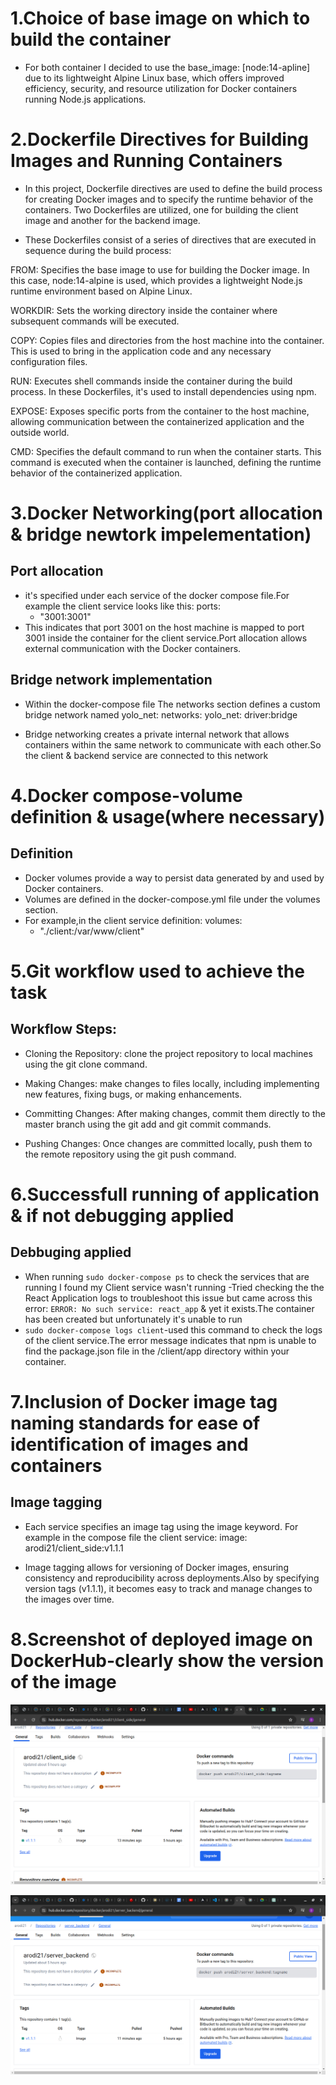 # 1.Choice of base image on which to build the container 
- For both container I decided to use the base_image: [node:14-apline] due to its lightweight Alpine Linux base, which offers improved efficiency, security, and resource utilization for Docker containers running Node.js applications.

# 2.Dockerfile Directives for Building Images and Running Containers

 - In this project, Dockerfile directives are used to define the build process for creating Docker images and to specify the runtime behavior of the containers. Two Dockerfiles are utilized, one for building the client image and another for the backend image.

  - These Dockerfiles consist of a series of directives that are executed in sequence during the build process:

FROM: Specifies the base image to use for building the Docker image. In this case, node:14-alpine is used, which provides a lightweight Node.js runtime environment based on Alpine Linux.

WORKDIR: Sets the working directory inside the container where subsequent commands will be executed.

COPY: Copies files and directories from the host machine into the container. This is used to bring in the application code and any necessary configuration files.

RUN: Executes shell commands inside the container during the build process. In these Dockerfiles, it's used to install dependencies using npm.

EXPOSE: Exposes specific ports from the container to the host machine, allowing communication between the containerized application and the outside world.

CMD: Specifies the default command to run when the container starts. This command is executed when the container is launched, defining the runtime behavior of the containerized application.

# 3.Docker Networking(port allocation & bridge newtork impelementation)

## Port allocation 
 - it's specified under each service of the docker compose file.For example the client service looks like this: 
    ports:
      - "3001:3001"
  - This indicates that port 3001 on the host machine is mapped to port 3001 inside the container for the client service.Port allocation allows external communication with the Docker containers. 

## Bridge network implementation
  - Within the docker-compose file The networks section defines a custom bridge network named yolo_net:
    networks:
        yolo_net:
          driver:bridge
  
  - Bridge networking creates a private internal network that allows containers within the same network to communicate with each other.So the client & backend service are connected to this network 

# 4.Docker compose-volume definition & usage(where necessary)
## Definition
   - Docker volumes provide a way to persist data generated by and used by Docker containers.
   - Volumes are defined in the docker-compose.yml file under the volumes section.
   - For example,in the client service definition: 
        volumes:
        - "./client:/var/www/client"
# 5.Git workflow used to achieve the task 
## Workflow Steps:
- Cloning the Repository: clone the project repository to local machines using the git clone command.

- Making Changes: make changes to files locally, including implementing new features, fixing bugs, or making enhancements.

- Committing Changes: After making changes, commit them directly to the master branch using the git add and git commit commands.

- Pushing Changes: Once changes are committed locally, push them to the remote repository using the git push command.


# 6.Successfull running of application & if not debugging applied 
## Debbuging applied
- When running `sudo docker-compose ps` to check the services that are running I found my Client service wasn't running 
-Tried checking the the React Application logs to troubleshoot this issue but came across this error:
 `ERROR: No such service: react_app` & yet it exists.The container has been created but unfortunately it's unable to run
 - `sudo docker-compose logs client`-used this command to check the logs of the client service.The error message indicates that npm is unable to find the package.json file in the /client/app directory within your container. 


# 7.Inclusion of Docker image tag naming standards for ease of identification of images and containers 
## Image tagging
  - Each service specifies an image tag using the image keyword. For example in the compose file the client service:
          image: arodi21/client_side:v1.1.1
  
  - Image tagging allows for versioning of Docker images, ensuring consistency and reproducibility across    deployments.Also by specifying version tags (v1.1.1), it becomes easy to track and manage changes to the images over time.

# 8.Screenshot of deployed image on DockerHub-clearly show the version of the image 
 
 ![Docker Client Image](<Screenshot from 2024-05-01 21-29-25.png>)

 ![Docker Server Image](<Screenshot from 2024-05-01 21-32-35.png>)